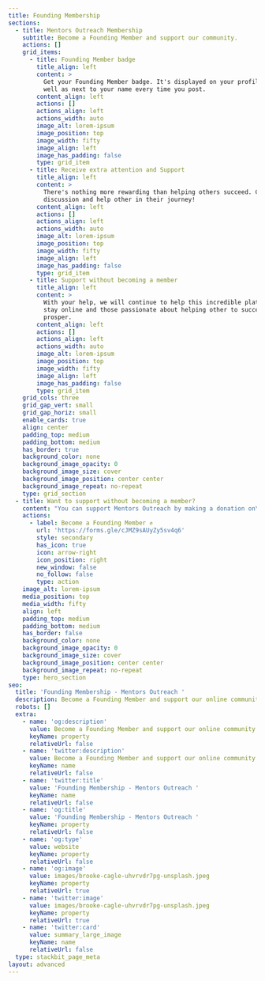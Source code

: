 ```yaml
---
title: Founding Membership
sections:
  - title: Mentors Outreach Membership
    subtitle: Become a Founding Member and support our community.
    actions: []
    grid_items:
      - title: Founding Member badge
        title_align: left
        content: >
          Get your Founding Member badge. It's displayed on your profile, as
          well as next to your name every time you post.
        content_align: left
        actions: []
        actions_align: left
        actions_width: auto
        image_alt: lorem-ipsum
        image_position: top
        image_width: fifty
        image_align: left
        image_has_padding: false
        type: grid_item
      - title: Receive extra attention and Support
        title_align: left
        content: >
          There's nothing more rewarding than helping others succeed. Create
          discussion and help other in their journey!
        content_align: left
        actions: []
        actions_align: left
        actions_width: auto
        image_alt: lorem-ipsum
        image_position: top
        image_width: fifty
        image_align: left
        image_has_padding: false
        type: grid_item
      - title: Support without becoming a member
        title_align: left
        content: >
          With your help, we will continue to help this incredible platform to
          stay online and those passionate about helping other to succeed and to
          prosper.
        content_align: left
        actions: []
        actions_align: left
        actions_width: auto
        image_alt: lorem-ipsum
        image_position: top
        image_width: fifty
        image_align: left
        image_has_padding: false
        type: grid_item
    grid_cols: three
    grid_gap_vert: small
    grid_gap_horiz: small
    enable_cards: true
    align: center
    padding_top: medium
    padding_bottom: medium
    has_border: true
    background_color: none
    background_image_opacity: 0
    background_image_size: cover
    background_image_position: center center
    background_image_repeat: no-repeat
    type: grid_section
  - title: Want to support without becoming a member?
    content: "You can support Mentors Outreach by making a donation on\_[**PayPal**](https://www.paypal.com/cgi-bin/webscr?cmd=\\_s-xclick\\&hosted_button_id=2MMNXYXEHYY7J\\&source=url). This gives you the right to appear on our supporters page.[\n](https://forms.gle/cJMZ9sAUyZy5sv4q6)\n"
    actions:
      - label: Become a Founding Member ✊
        url: 'https://forms.gle/cJMZ9sAUyZy5sv4q6'
        style: secondary
        has_icon: true
        icon: arrow-right
        icon_position: right
        new_window: false
        no_follow: false
        type: action
    image_alt: lorem-ipsum
    media_position: top
    media_width: fifty
    align: left
    padding_top: medium
    padding_bottom: medium
    has_border: false
    background_color: none
    background_image_opacity: 0
    background_image_size: cover
    background_image_position: center center
    background_image_repeat: no-repeat
    type: hero_section
seo:
  title: 'Founding Membership - Mentors Outreach '
  description: Become a Founding Member and support our online community.
  robots: []
  extra:
    - name: 'og:description'
      value: Become a Founding Member and support our online community.
      keyName: property
      relativeUrl: false
    - name: 'twitter:description'
      value: Become a Founding Member and support our online community.
      keyName: name
      relativeUrl: false
    - name: 'twitter:title'
      value: 'Founding Membership - Mentors Outreach '
      keyName: name
      relativeUrl: false
    - name: 'og:title'
      value: 'Founding Membership - Mentors Outreach '
      keyName: property
      relativeUrl: false
    - name: 'og:type'
      value: website
      keyName: property
      relativeUrl: false
    - name: 'og:image'
      value: images/brooke-cagle-uhvrvdr7pg-unsplash.jpeg
      keyName: property
      relativeUrl: true
    - name: 'twitter:image'
      value: images/brooke-cagle-uhvrvdr7pg-unsplash.jpeg
      keyName: property
      relativeUrl: true
    - name: 'twitter:card'
      value: summary_large_image
      keyName: name
      relativeUrl: false
  type: stackbit_page_meta
layout: advanced
---
```

